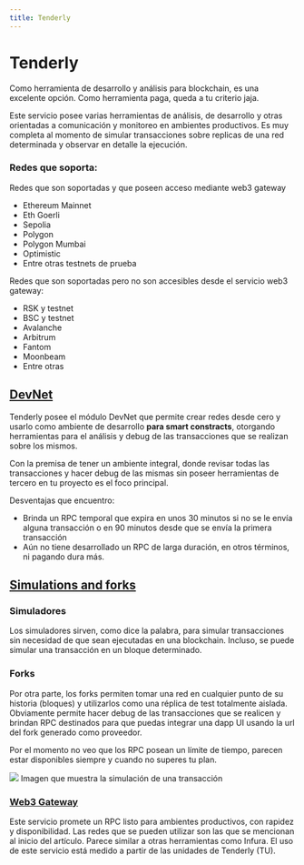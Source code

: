 ```yaml
---
title: Tenderly
---
```

# Tenderly
Como herramienta de desarrollo y análisis para blockchain, es una excelente opción. Como herramienta paga, queda a tu criterio jaja.

Este servicio posee varias herramientas de análisis, de desarrollo y otras orientadas a comunicación y monitoreo en ambientes productivos. Es muy completa al momento de simular transacciones sobre replicas de una red determinada y observar en detalle la ejecución.
### Redes que soporta:

Redes que son soportadas y que poseen acceso mediante web3 gateway
- Ethereum Mainnet
- Eth Goerli
- Sepolia
- Polygon
- Polygon Mumbai
- Optimistic
- Entre otras testnets de prueba

Redes que son soportadas pero no son accesibles desde el servicio web3 gateway:
- RSK y testnet
- BSC y testnet
- Avalanche
- Arbitrum
- Fantom
- Moonbeam
- Entre otras

## [DevNet](https://docs.tenderly.co/devnets/intro-to-devnets)
Tenderly posee el módulo DevNet que permite crear redes desde cero y usarlo como ambiente de desarrollo __para smart constracts__, otorgando herramientas para el análisis y debug de las transacciones que se realizan sobre los mismos.

Con la premisa de tener un ambiente integral, donde revisar todas las transacciones y hacer debug de las mismas sin poseer herramientas de tercero en tu proyecto es el foco principal.

Desventajas que encuentro:
- Brinda un RPC temporal que expira en unos 30 minutos si no se le envía alguna transacción o en 90 minutos desde que se envía la primera transacción
- Aún no tiene desarrollado un RPC de larga duración, en otros términos, ni pagando dura más.

## [Simulations and forks](https://docs.tenderly.co/simulations-and-forks/intro-to-simulations)
### Simuladores
Los simuladores sirven, como dice la palabra, para simular transacciones sin necesidad de que sean ejecutadas en una blockchain. Incluso, se puede simular una transacción en un bloque determinado.

### Forks
Por otra parte, los forks permiten tomar una red en cualquier punto de su historia (bloques) y utilizarlos como una réplica de test totalmente aislada. Obviamente permite hacer debug de las transacciones que se realicen y brindan RPC destinados para que puedas integrar una dapp UI usando la url del fork generado como proveedor. 

Por el momento no veo que los RPC posean un límite de tiempo, parecen estar disponibles siempre y cuando no superes tu plan.

![](https://imgur.com/A5Bssht.png)
Imagen que muestra la simulación de una transacción

### [Web3 Gateway](https://docs.tenderly.co/web3-gateway/web3-gateway)
Este servicio promete un RPC listo para ambientes productivos, con rapidez y disponibilidad. Las redes que se pueden utilizar son las que se mencionan al inicio del artículo. Parece similar a otras herramientas como Infura. El uso de este servicio está medido a partir de las unidades de Tenderly (TU).
